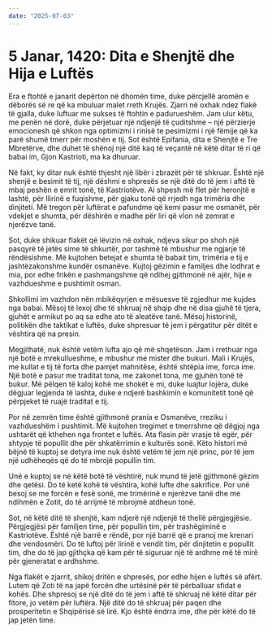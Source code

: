 ```yaml
---
date: "2025-07-03"
---
```


# 5 Janar, 1420: Dita e Shenjtë dhe Hija e Luftës

Era e ftohtë e janarit depërton në dhomën time, duke përcjellë aromën e dëborës së re që ka mbuluar malet rreth Krujës.  Zjarri në oxhak ndez flakë të gjalla, duke luftuar me sukses të ftohtin e padurueshëm.  Jam ulur këtu, me penën në dorë, duke përjetuar një ndjenjë të çuditshme – një përzierje emocionesh që shkon nga optimizmi i rinisë te pesimizmi i një fëmije që ka parë shumë tmerr për moshën e tij. Sot është Epifania, dita e Shenjtë e Tre Mbretërve, dhe duhet të shënoj një ditë kaq të veçantë në këtë ditar të ri që babai im, Gjon Kastrioti, ma ka dhuruar.

Në fakt, ky ditar nuk është thjesht një libër i zbrazët për të shkruar. Është një shenjë e besimit të tij, një dëshmi e shpresës se një ditë do të jem i aftë të mbaj peshën e emrit tonë, të Kastriotëve.  Ai shpesh më flet për heronjtë e lashtë, për Ilirinë e fuqishme, për gjaku tonë që rrjedh nga trimëria dhe dinjiteti.  Më tregon për luftërat e pafundme që kemi pasur me osmanët, për vdekjet e shumta, për dëshirën e madhe për liri që vlon në zemrat e njerëzve tanë.

Sot, duke shikuar flakët që lëvizin në oxhak, ndjeva sikur po shoh një pasqyrë të jetës sime të shkurtër, por tashmë të mbushur me ngjarje të rëndësishme.  Më kujtohen betejat e shumta të babait tim, trimëria e tij e jashtëzakonshme kundër osmanëve. Kujtoj gëzimin e familjes dhe lodhrat e mia, por edhe frikën e pashmangshme që ndihej gjithmonë në ajër, hije e vazhdueshme e pushtimit osman.

Shkollimi im vazhdon nën mbikëqyrjen e mësuesve të zgjedhur me kujdes nga babai. Mësoj të lexoj dhe të shkruaj në shqip dhe në disa gjuhë të tjera, gjuhët e armikut po aq sa edhe ato të aleatëve tanë.  Mësoj historinë, politikën dhe taktikat e luftës, duke shpresuar të jem i përgatitur për ditët e vështira që na presin.

Megjithatë, nuk është vetëm lufta ajo që më shqetëson.  Jam i rrethuar nga një botë e mrekullueshme, e mbushur me mister dhe bukuri.  Mali i Krujës, me kullat e tij të forta dhe pamjet mahnitëse, është shtëpia ime, forca ime.  Një botë e pasur me traditat tona, me zakonet tona, me gjuhën tonë të bukur.  Më pëlqen të kaloj kohë me shokët e mi, duke luajtur lojëra, duke dëgjuar legjenda të lashta, duke e ndjerë bashkimin e komunitetit tonë që përpjeket të ruajë traditat e tij.

Por në zemrën time është gjithmonë prania e Osmanëve, rreziku i vazhdueshëm i pushtimit.  Më kujtohen tregimet e tmerrshme që dëgjoj nga ushtarët që kthehen nga frontet e luftës.  Ata flasin për vrasje të egër, për shtypje të popullit dhe për shkatërrimin e kulturës sonë.  Këto histori më bëjnë të kuptoj se detyra ime nuk është vetëm të jem një princ, por të jem një udhëheqës që do të mbrojë popullin tim.

Unë e kuptoj se në këtë botë të vështirë, nuk mund të jetë gjithmonë gëzim dhe qetësi. Do të ketë kohë të vështira, kohë lufte dhe sakrifice.  Por unë besoj se me forcën e fesë sonë, me trimërinë e njerëzve tanë dhe me ndihmën e Zotit, do të arrijmë të mbrojmë atdheun tonë.

Sot, në këtë ditë të shenjtë, kam ndjerë një ndjenjë të thellë përgjegjësie. Përgjegjësi për familjen time, për popullin tim, për trashëgiminë e Kastriotëve.  Është një barrë e rëndë, por një barrë që e pranoj me krenari dhe vendosmëri.  Do të luftoj për lirinë e vendit tim, për dinjitetin e popullit tim, dhe do të jap gjithçka që kam për të siguruar një të ardhme më të mirë për gjeneratat e ardhshme.

Nga flakët e zjarrit, shikoj dritën e shpresës, por edhe hijen e luftës së afërt.  Lutem që Zoti të na japë forcën dhe urtësinë për të përballuar sfidat e kohës.  Dhe shpresoj se një ditë do të jem i aftë të shkruaj në këtë ditar për fitore, jo vetëm për luftëra.  Një ditë do të shkruaj për paqen dhe prosperitetin e Shqipërisë së lirë.  Kjo është ëndrra ime, dhe për këtë do të jap jetën time.
